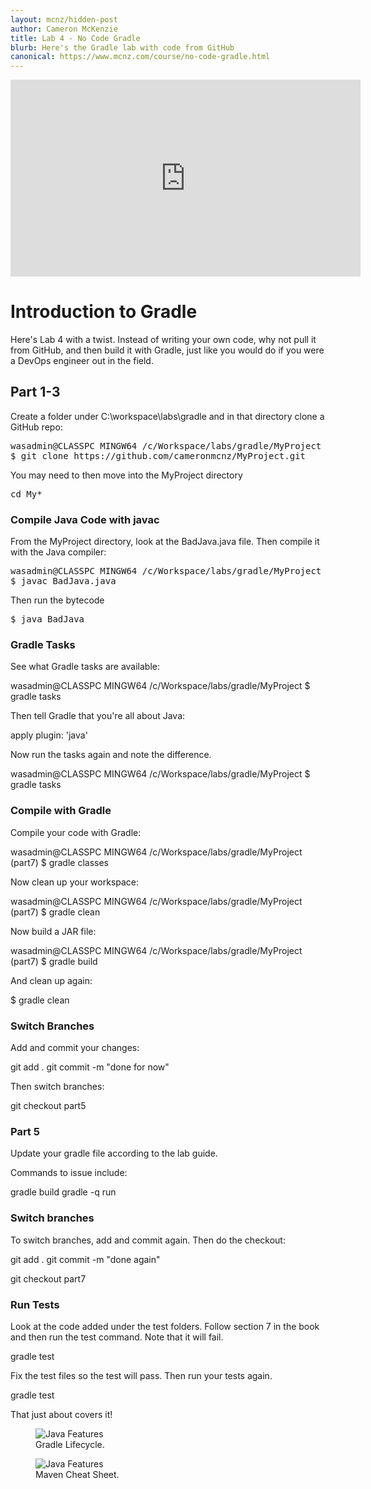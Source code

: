 ```yaml
---
layout: mcnz/hidden-post
author: Cameron McKenzie
title: Lab 4 - No Code Gradle
blurb: Here's the Gradle lab with code from GitHub
canonical: https://www.mcnz.com/course/no-code-gradle.html
---
```


<div class="embed-responsive embed-responsive-16by9">
<iframe width="560" height="315" src="https://www.youtube.com/embed/rY-MrvpZ6xU" frameborder="0" allow="accelerometer; autoplay; clipboard-write; encrypted-media; gyroscope; picture-in-picture" allowfullscreen></iframe>
</div>

# Introduction to Gradle

Here's Lab 4 with a twist. Instead of writing your own code, why not pull it from GitHub, and then build it with Gradle, just like you would do if you were a DevOps engineer out in the field.

## Part 1-3

Create a folder under C:\workspace\labs\gradle and in that directory clone a GitHub repo:

<pre>
wasadmin@CLASSPC MINGW64 /c/Workspace/labs/gradle/MyProject
$ git clone https://github.com/cameronmcnz/MyProject.git
</pre>
You may need to then move into the MyProject directory

<pre>cd My*</pre>

### Compile Java Code with javac

From the MyProject directory, look at the BadJava.java file. Then compile it with the Java compiler:

<pre>
wasadmin@CLASSPC MINGW64 /c/Workspace/labs/gradle/MyProject
$ javac BadJava.java
</pre>

Then run the bytecode

<pre>$ java BadJava</pre>

### Gradle Tasks

See what Gradle tasks are available:

wasadmin@CLASSPC MINGW64 /c/Workspace/labs/gradle/MyProject
$ gradle tasks

Then tell Gradle that you're all about Java:

apply plugin: 'java'

Now run the tasks again and note the difference.

wasadmin@CLASSPC MINGW64 /c/Workspace/labs/gradle/MyProject
$ gradle tasks


### Compile with Gradle

Compile your code with Gradle:

wasadmin@CLASSPC MINGW64 /c/Workspace/labs/gradle/MyProject (part7)
$ gradle classes

Now clean up your workspace:

wasadmin@CLASSPC MINGW64 /c/Workspace/labs/gradle/MyProject (part7)
$ gradle clean

Now build a JAR file:

wasadmin@CLASSPC MINGW64 /c/Workspace/labs/gradle/MyProject (part7)
$ gradle build

And clean up again:

$ gradle clean

### Switch Branches

Add and commit your changes:

git add .
git commit -m "done for now"

Then switch branches:

git checkout part5

### Part 5

Update your gradle file according to the lab guide.

Commands to issue include:

gradle build
gradle -q run

### Switch branches

To switch branches, add and commit again. Then do the checkout:

git add .
git commit -m "done again"

git checkout part7

### Run Tests

Look at the code added under the test folders. Follow section 7 in the book and then run the test command. Note that it will fail.

gradle test

Fix the test files so the test will pass. Then run your tests again.

gradle test


That just about covers it!

<figure class="figure">
  <img src="https://miro.medium.com/max/700/1*E5JMRbW525OHTa1Op7dGGA.png" alt="Java Features" class="img-fluid mx-auto d-block img-thumbnail rounded ">
  <figcaption class="figure-caption">Gradle Lifecycle.</figcaption>
</figure>

<figure class="figure">
  <img src="https://pbs.twimg.com/media/C-KM9LfXkAAUFHP?format=jpg" alt="Java Features" class="img-fluid mx-auto d-block img-thumbnail rounded ">
  <figcaption class="figure-caption">Maven Cheat Sheet.</figcaption>
</figure>



